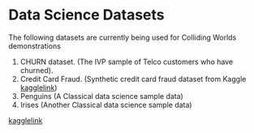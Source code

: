 # Data Science Datasets 

The following datasets are currently being used for Colliding Worlds demonstrations

1. CHURN dataset. (The IVP sample of Telco customers who have churned).
2. Credit Card Fraud. (Synthetic credit card fraud dataset from Kaggle [kagglelink](https://www.kaggle.com/datasets/ealtman2019/credit-card-transactions))
3. Penguins (A Classical data science sample data)
4. Irises (Another Classical data science sample data)


[kagglelink](https://www.kaggle.com/datasets/ealtman2019/credit-card-transactions)

